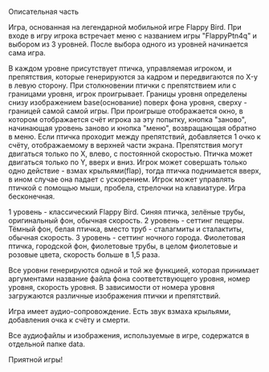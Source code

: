 Описательная часть

Игра, основанная на легендарной мобильной игре Flappy Bird. При входе в игру игрока встречает меню с названием игры "FlappyPtn4q" и выбором из 3 уровней. После выбора одного из уровней начинается сама игра. 

В каждом уровне присутствует птичка, управляемая игроком, и препятствия, которые генерируются за кадром и передвигаются по X-у в левую сторону. При столкновении птички с препятствием или с границами уровня, игрок проигрывает. Границы уровня определены снизу изображением base(основание) поверх фона уровня, сверху - границей самой самой игры. При проигрыше отображается окно, в котором отображается счёт игрока за эту попытку, кнопка "заново", начинающая уровень заново и кнопка "меню", возвращающая обратно в меню. Если птичка проходит между препятствий, добавляется 1 очко к счёту, отображаемому в верхней части экрана. Препятствия могут двигаться только по X, влево, с постоянной скоростью. Птичка может двигаться только по Y, вверх и вниз. Игрок может совершать только одно действие - взмах крыльями(flap), тогда птичка поднимается вверх, в ином случае она падает с ускорением. Игрок может управлять птичкой с помощью мыши, пробела, стрелочки на клавиатуре. Игра бесконечная. 

1 уровень - классический Flappy Bird. Синяя птичка, зелёные трубы, оригинальный фон, обычная скорость.
2 уровень - сеттинг пещеры. Тёмный фон, белая птичка, вместо труб - сталагмиты и сталактиты, обычная скорость.
3 уровень - сеттинг ночного города. Фиолетовая птичка, городской фон, фиолетовые трубы, в целом фиолетовые и розовые цвета, скорость больше в 1,5 раза.

Все уровни генерируются одной и той же функцией, которая принимает аргументами название файла фона соответствующего уровня, номер уровня, скорость уровня. В зависимости от номера уровня загружаются различные изображения птички и препятствий.

Игра имеет аудио-сопровождение. Есть звук взмаха крыльями, добавления очка к счёту и смерти. 

Все аудиофайлы и изображения, используемые в игре, содержатся в отдельной папке data.

Приятной игры!
